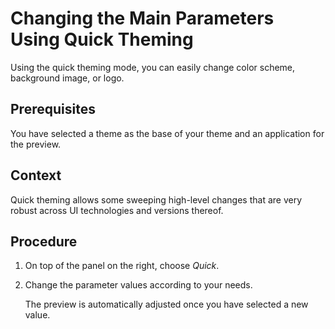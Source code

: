 <!-- copy3f2fb6a2bb5045b58fd8b71679f07827 -->

# Changing the Main Parameters Using Quick Theming

Using the quick theming mode, you can easily change color scheme, background image, or logo.



<a name="copy3f2fb6a2bb5045b58fd8b71679f07827__prereq_N10015_N10012_N10001"/>

## Prerequisites

You have selected a theme as the base of your theme and an application for the preview.



<a name="copy3f2fb6a2bb5045b58fd8b71679f07827__context_N10015_N10012_N10001"/>

## Context

Quick theming allows some sweeping high-level changes that are very robust across UI technologies and versions thereof.



## Procedure

1.  On top of the panel on the right, choose *Quick*.

2.  Change the parameter values according to your needs.

    The preview is automatically adjusted once you have selected a new value.


